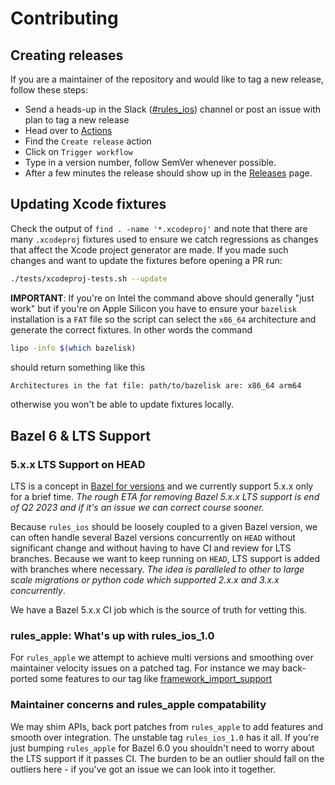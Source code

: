 # Contributing

## Creating releases

If you are a maintainer of the repository and would like to tag a new release, follow these steps:

- Send a heads-up in the Slack ([#rules_ios](https://bazelbuild.slack.com/archives/C04UA35PAMR)) channel or post an issue with plan to tag a new release
- Head over to [Actions](https://github.com/bazel-ios/rules_ios/actions)
- Find the `Create release` action
- Click on `Trigger workflow`
- Type in a version number, follow SemVer whenever possible.
- After a few minutes the release should show up in the [Releases](https://github.com/bazel-ios/rules_ios/releases) page.

## Updating Xcode fixtures

Check the output of `find . -name '*.xcodeproj'` and note that there are many `.xcodeproj` fixtures used to ensure we catch regressions as changes that affect the Xcode project generator are made. If you made such changes and want to update the fixtures before opening a PR run:
```sh
./tests/xcodeproj-tests.sh --update
```

**IMPORTANT**: If you're on Intel the command above should generally "just work" but if you're on Apple Silicon you have to ensure your `bazelisk` installation is a `FAT` file so the script can select the `x86_64` architecture and generate the correct fixtures. In other words the command
```sh
lipo -info $(which bazelisk)
```
should return something like this
```sh
Architectures in the fat file: path/to/bazelisk are: x86_64 arm64
```
otherwise you won't be able to update fixtures locally.

## Bazel 6 & LTS Support

### 5.x.x LTS Support on HEAD

LTS is a concept in [Bazel for versions](https://blog.bazel.build/2020/11/10/long-term-support-release.html)
and we currently support 5.x.x only for a brief time. _The rough ETA for
removing Bazel 5.x.x LTS support is end of Q2 2023 and if it's an issue we can
correct course sooner._

Because `rules_ios` should be loosely coupled to a given Bazel version, we can
often handle several Bazel versions concurrently on `HEAD` without significant
change and without having to have CI and review for LTS branches. Because we
want to keep running on `HEAD`, LTS support is added with branches where
necessary.  _The idea is paralleled to other to large scale migrations or python
code which supported 2.x.x and 3.x.x concurrently_.

We have a Bazel 5.x.x CI job which is the source of truth for vetting this.

### rules_apple: What's up with rules_ios_1.0

For `rules_apple` we attempt to achieve multi versions and smoothing over
maintainer velocity issues on a patched tag. For instance we may back-ported
some features to our tag like [framework_import_support](https://github.com/bazel-ios/rules_apple/commit/78476e542160be2c32d467ef856ccc2e9152f187)

### Maintainer concerns and rules_apple compatability

We may shim APIs, back port patches from `rules_apple` to add features and
smooth over integration. The unstable tag `rules_ios_1.0` has it all. If you're
just bumping `rules_apple` for Bazel 6.0 you shouldn't need to worry about the
LTS support if it passes CI. The burden to be an outlier should fall on the
outliers here - if you've got an issue we can look into it together.
